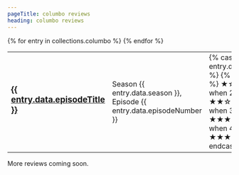 ```yaml
---
pageTitle: columbo reviews
heading: columbo reviews
---
```

<table>
{% for entry in collections.columbo %}
  <tr>
    <td><h3><a href="{{ entry.url }}">{{ entry.data.episodeTitle }} </a><h2></td>
    <td>Season {{ entry.data.season }}, Episode {{ entry.data.episodeNumber }}</td>
    <td>
      {% case entry.data.rating %}
        {% when 1 %}
          ★☆☆☆
        {% when 2 %}
          ★★☆☆
        {% when 3 %}
          ★★★☆
        {% when 4 %}
          ★★★★
      {% endcase %}
    </td>
  </tr>
{% endfor %}
</table>
<p>More reviews coming soon.</p>